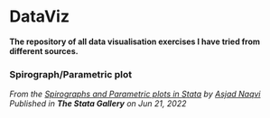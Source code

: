 # DataViz
**The repository of all data visualisation exercises I have tried from different sources.**

### Spirograph/Parametric plot
*From the [Spirographs and Parametric plots in Stata](https://medium.com/the-stata-gallery/spirographs-and-parametric-plots-in-stata-960e332aa035) by [Asjad Naqvi](https://asjadnaqvi.github.io/)*
*Published in **The Stata Gallery** on Jun 21, 2022*
